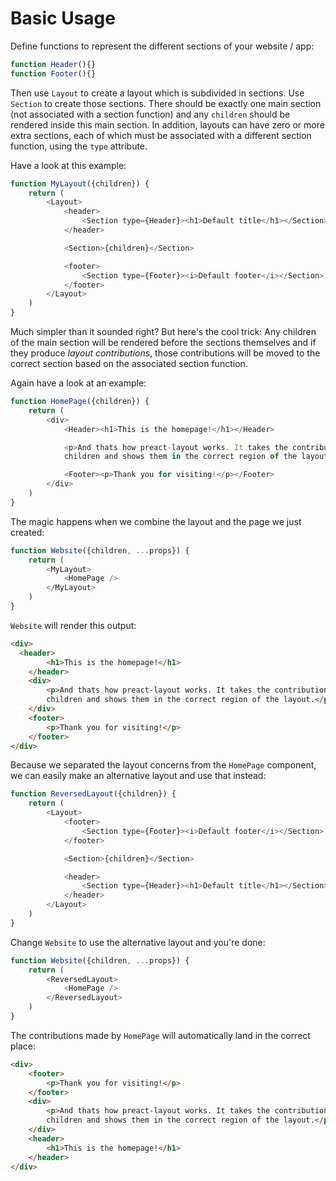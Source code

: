 # Basic Usage

Define functions to represent the different sections of your website / app:
```js
function Header(){}
function Footer(){}
```

Then use `Layout` to create a layout which is subdivided in sections. Use `Section`
to create those sections. There should be exactly one main section (not associated
with a section function) and any `children` should be rendered inside this main section.
In addition, layouts can have zero or more extra sections, each of which must be
associated with a different section function, using the `type`  attribute.

Have a look at this example:

```js
function MyLayout({children}) {
	return (
		<Layout>
			<header>
				<Section type={Header}><h1>Default title</h1></Section>
			</header>

			<Section>{children}</Section>

			<footer>
				<Section type={Footer}><i>Default footer</i></Section>
			</footer>
		</Layout>
	)
}
```

Much simpler than it sounded right? But here's the cool trick: Any children
of the main section will be rendered before the sections themselves and if they
produce *layout contributions*, those contributions will be moved to the correct
section based on the associated section function.

Again have a look at an example:

```js
function HomePage({children}) {
	return (
		<div>
			<Header><h1>This is the homepage!</h1></Header>

			<p>And thats how preact-layout works. It takes the contributions made by the
			children and shows them in the correct region of the layout.</p>

			<Footer><p>Thank you for visiting!</p></Footer>
		</div>
	)
}
```

The magic happens when we combine the layout and the page we just created:

```js
function Website({children, ...props}) {
	return (
		<MyLayout>
			<HomePage />
		</MyLayout>
	)
}
```

`Website` will render this output:

```html
<div>
  <header>
		<h1>This is the homepage!</h1>
	</header>
	<div>
		<p>And thats how preact-layout works. It takes the contributions made by the
		children and shows them in the correct region of the layout.</p>
	</div>
	<footer>
		<p>Thank you for visiting!</p>
	</footer>
</div>
```

Because we separated the layout concerns from the `HomePage` component, we
can easily make an alternative layout and use that instead:

```js
function ReversedLayout({children}) {
	return (
		<Layout>
			<footer>
				<Section type={Footer}><i>Default footer</i></Section>
			</footer>

			<Section>{children}</Section>

			<header>
				<Section type={Header}><h1>Default title</h1></Section>
			</header>
		</Layout>
	)
}
```

Change `Website` to use the alternative layout and you're done:

```js
function Website({children, ...props}) {
	return (
		<ReversedLayout>
			<HomePage />
		</ReversedLayout>
	)
}
```

The contributions made by `HomePage` will automatically land in the correct place:

```html
<div>
	<footer>
		<p>Thank you for visiting!</p>
	</footer>
	<div>
		<p>And thats how preact-layout works. It takes the contributions made by the
		children and shows them in the correct region of the layout.</p>
	</div>
	<header>
		<h1>This is the homepage!</h1>
	</header>
</div>
```


